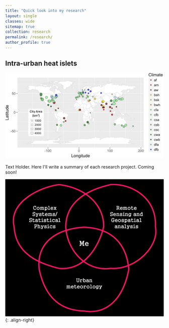 ```yaml
---
title: "Quick look into my research"
layout: single
classes: wide
sitemap: true
collection: research
permalink: /research/
author_profile: true
---
```




## Intra-urban heat islets

![](/assets/images/World_Map.png)

Text Holder. Here I'll write a summary of each research project. Coming soon!

![image-right](/assets/images/Research-Venn.png){: .align-right}
